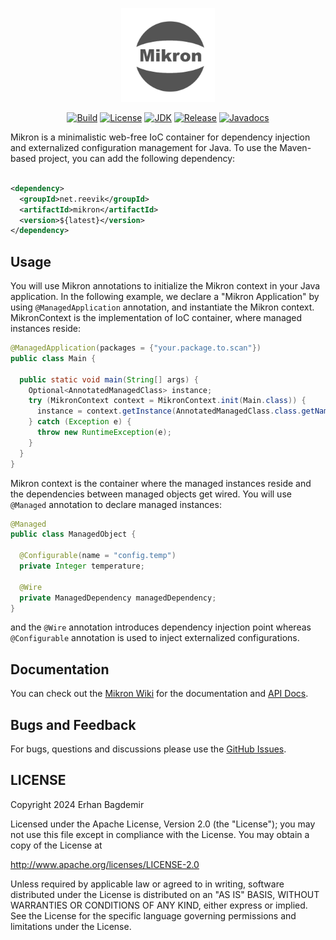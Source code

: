 <p align="center">
<img src="wiki/mikron-logo.png" width=150 />    
</p>

<div align="center">

[![Build](https://circleci.com/gh/reevik/mikron.svg?style=shield)](https://opensource.org/licenses/Apache-2.0)
[![License](https://img.shields.io/badge/License-Apache%202.0-blue.svg)](https://opensource.org/licenses/Apache-2.0)
[![JDK](https://img.shields.io/badge/JDK-21%20-green.svg)](https://github.com/reevik/darkest/wiki/Java-Support)
[![Release](https://img.shields.io/badge/Release-0.4.0%20-green.svg)](https://central.sonatype.com/artifact/net.reevik/darkest)
[![Javadocs](https://img.shields.io/badge/Javadoc%20-green.svg)](https://reevik.github.io/mikron/)
</div>

Mikron is a minimalistic web-free IoC container for dependency injection and externalized configuration management for Java. To use the Maven-based project, you can add the following dependency:

```xml

<dependency>
  <groupId>net.reevik</groupId>
  <artifactId>mikron</artifactId>
  <version>${latest}</version>
</dependency>
```

## Usage

You will use Mikron annotations to initialize the Mikron context in your Java application. In the following example, we declare a "Mikron Application" by using `@ManagedApplication` annotation, and instantiate the Mikron context. MikronContext is the implementation of IoC container, where managed instances reside:

```java
@ManagedApplication(packages = {"your.package.to.scan"})
public class Main {

  public static void main(String[] args) {
    Optional<AnnotatedManagedClass> instance;
    try (MikronContext context = MikronContext.init(Main.class)) {
      instance = context.getInstance(AnnotatedManagedClass.class.getName());
    } catch (Exception e) {
      throw new RuntimeException(e);
    }
  }
}
```

Mikron context is the container where the managed instances reside and the dependencies between managed objects get wired. You will use `@Managed` annotation to declare managed instances:

```java
@Managed
public class ManagedObject {

  @Configurable(name = "config.temp")
  private Integer temperature;

  @Wire
  private ManagedDependency managedDependency;
}
```

and the `@Wire` annotation introduces dependency injection point whereas `@Configurable` annotation is used to inject externalized configurations. 

## Documentation

You can check out the [Mikron Wiki](https://github.com/reevik/mikron/wiki) for the documentation and [API Docs](https://reevik.github.io/mikron/).

## Bugs and Feedback

For bugs, questions and discussions please use
the [GitHub Issues](https://github.com/notingolmo/mikron/issues).

## LICENSE

Copyright 2024 Erhan Bagdemir

Licensed under the Apache License, Version 2.0 (the "License");
you may not use this file except in compliance with the License.
You may obtain a copy of the License at

http://www.apache.org/licenses/LICENSE-2.0

Unless required by applicable law or agreed to in writing, software
distributed under the License is distributed on an "AS IS" BASIS,
WITHOUT WARRANTIES OR CONDITIONS OF ANY KIND, either express or implied.
See the License for the specific language governing permissions and
limitations under the License.

[license]:LICENSE-2.0.txt
[license img]:https://img.shields.io/badge/License-Apache%202-blue.svg
